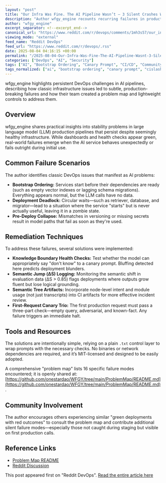 ```yaml
---
layout: "post"
title: "Our Infra Was Fine. The AI Pipeline Wasn’t — 3 Silent Crashes We Kept Missing"
description: "Author wfgy_engine recounts recurring failures in production LLM pipelines where classic DevOps problems mask as AI issues. The post identifies failure modes like bootstrap ordering, deployment deadlocks, and pre-deploy collapse, offering practical mitigations and tools such as semantic health checks and a problem map to improve reliability."
author: "wfgy_engine"
excerpt_separator: <!--excerpt_end-->
canonical_url: "https://www.reddit.com/r/devops/comments/1mh3s57/our_infra_was_fine_the_ai_pipeline_wasnt_3_silent/"
viewing_mode: "external"
feed_name: "Reddit DevOps"
feed_url: "https://www.reddit.com/r/devops/.rss"
date: 2025-08-04 04:16:15 +00:00
permalink: "/2025-08-04-Our-Infra-Was-Fine-The-AI-Pipeline-Wasnt-3-Silent-Crashes-We-Kept-Missing.html"
categories: ["DevOps", "AI", "Security"]
tags: ["AI", "Bootstrap Ordering", "Canary Prompt", "CI/CD", "Community", "Deployment Deadlock", "DevOps", "Incident Response", "LLM Pipeline", "Pre Deploy Collapse", "Problem Mapping", "Production Failures", "Security", "Semantic Health Checks", "Semantic Tree"]
tags_normalized: ["ai", "bootstrap ordering", "canary prompt", "cislashcd", "community", "deployment deadlock", "devops", "incident response", "llm pipeline", "pre deploy collapse", "problem mapping", "production failures", "security", "semantic health checks", "semantic tree"]
---
```


wfgy_engine highlights persistent DevOps challenges in AI pipelines, describing how classic infrastructure issues led to subtle, production-breaking failures and how their team created a problem map and lightweight controls to address them.<!--excerpt_end-->

## Overview

wfgy_engine shares practical insights into stability problems in large language model (LLM) production pipelines that persist despite seemingly healthy infrastructure. While dashboards and health checks appear green, real-world failures emerge when the AI service behaves unexpectedly or fails outright during initial use.

## Common Failure Scenarios

The author identifies classic DevOps issues that manifest as AI problems:

- **Bootstrap Ordering:** Services start before their dependencies are ready (such as empty vector indexes or lagging schema migrations). Everything appears normal, but the LLM calls have no data.
- **Deployment Deadlock:** Circular waits—such as retriever, database, and migrator—lead to a situation where the service "starts" but is never actually useful, leaving it in a zombie state.
- **Pre-Deploy Collapse:** Mismatches in versioning or missing secrets result in model paths that fail as soon as they're used.

## Remediation Techniques

To address these failures, several solutions were implemented:

- **Knowledge Boundary Health Checks:** Test whether the model can appropriately say "don't know" to a canary prompt. Bluffing detected here predicts deployment blunders.
- **Semantic Jump (ΔS) Logging:** Monitoring the semantic shift in evaluation data (ΔS > 0.85) flags deployments where outputs grow fluent but lose logical grounding.
- **Semantic Tree Artifacts:** Incorporate node-level intent and module usage (not just transcripts) into CI artifacts for more effective incident review.
- **First-Request Canary Trio:** The first production request must pass a three-part check—empty query, adversarial, and known-fact. Any failure triggers an immediate halt.

## Tools and Resources

The solutions are intentionally simple, relying on a plain `.txt` control layer to wrap prompts with the necessary checks. No binaries or network dependencies are required, and it’s MIT-licensed and designed to be easily adopted.

A comprehensive "problem map" lists 16 specific failure modes encountered; it is openly shared at: [https://github.com/onestardao/WFGY/tree/main/ProblemMap/README.md](https://github.com/onestardao/WFGY/tree/main/ProblemMap/README.md).

## Community Involvement

The author encourages others experiencing similar "green deployments with red outcomes" to consult the problem map and contribute additional silent failure modes—especially those not caught during staging but visible on first production calls.

## Reference Links

- [Problem Map README](https://github.com/onestardao/WFGY/tree/main/ProblemMap/README.md)
- [Reddit Discussion](https://www.reddit.com/r/devops/comments/1mh3s57/our_infra_was_fine_the_ai_pipeline_wasnt_3_silent/)

This post appeared first on "Reddit DevOps". [Read the entire article here](https://www.reddit.com/r/devops/comments/1mh3s57/our_infra_was_fine_the_ai_pipeline_wasnt_3_silent/)
